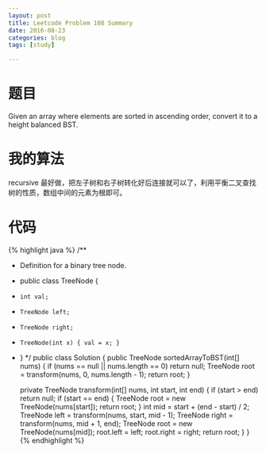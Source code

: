 ```yaml
---
layout: post
title: Leetcode Problem 108 Summary
date: 2016-08-23
categories: blog
tags: [study]

---
```


# 题目

Given an array where elements are sorted in ascending order, convert it to a height balanced BST.

# 我的算法

recursive 最好做，把左子树和右子树转化好后连接就可以了，利用平衡二叉查找树的性质，数组中间的元素为根即可。

# 代码

{% highlight java %}
/**
 * Definition for a binary tree node.
 * public class TreeNode {
 *     int val;
 *     TreeNode left;
 *     TreeNode right;
 *     TreeNode(int x) { val = x; }
 * }
 */
public class Solution {
    public TreeNode sortedArrayToBST(int[] nums) {
        if (nums == null || nums.length == 0) return null;
        TreeNode root = transform(nums, 0, nums.length - 1);
        return root;
    }
    
    private TreeNode transform(int[] nums, int start, int end) {
        if (start > end) return null;
        if (start == end) {
            TreeNode root = new TreeNode(nums[start]);
            return root;
        }
        int mid = start + (end - start) / 2;
        TreeNode left = transform(nums, start, mid - 1);
        TreeNode right = transform(nums, mid + 1, end);
        TreeNode root = new TreeNode(nums[mid]);
        root.left = left;
        root.right = right;
        return root;
    }
}
{% endhighlight %}